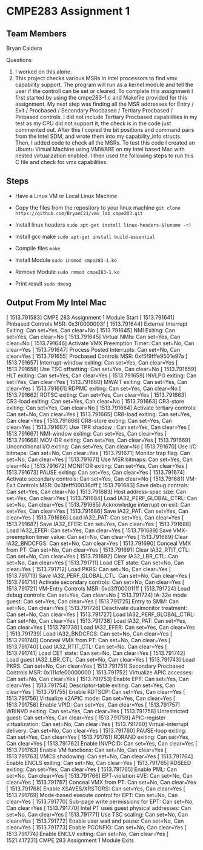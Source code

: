 # CMPE283 Assignment 1

## Team Members
Bryan Caldera

Questions
1. I worked on this alone. 
2. This project checks various MSRs in Intel processors to find vmx capability support. The program will run as a kernel module and tell the user if the controll can be set or cleared. To complete this assignment I first started by using the cmpe283-1.c and Makefile provided for this assignment. My next step was finding all the MSR addresses for Entry / Exit / Procbased / Secondary Procbased / Tertiary Procbased / Pinbased controls. I did not include Tertiary Procbased capabilities in my test as my CPU did not support it, the check is in the code just commented out. After this I copied the bit positions and command pairs from the Intel SDM, and wrote them into my capability_info structs. Then, I added code to check all the MSRs. To test this code I created an Ubuntu Virtual Machine using VMWARE on my Intel based Mac with nested virtualization enabled. I then used the following steps to run this C file and check for vmx capabilities. 

## Steps
* Have a Linux VM or Local Linux Machine

* Copy the files from the repository to your linux machine
`git clone https://github.com/BryanC21/vmx_lab_cmpe283.git`

* Install linux headers
`sudo apt-get install linux-headers-$(uname -r)`

* Install gcc make
`sudo apt-get install build-essential`

* Compile files
`make`

* Install Module
`sudo insmod cmpe283-1.ko`

* Remove Module
`sudo rmmod cmpe283-1.ko`

* Print result
`sudo dmesg`

## Output From My Intel Mac

[ 1513.791583] CMPE 283 Assignment 1 Module Start
[ 1513.791641] 
               Pinbased Controls MSR: 0x3f0000003f
[ 1513.791644]   External Interrupt Exiting: Can set=Yes, Can clear=No
[ 1513.791645]   NMI Exiting: Can set=Yes, Can clear=No
[ 1513.791645]   Virtual NMIs: Can set=Yes, Can clear=No
[ 1513.791646]   Activate VMX Preemption Timer: Can set=No, Can clear=Yes
[ 1513.791647]   Process Posted Interrupts: Can set=No, Can clear=Yes
[ 1513.791655] 
               Procbased Controls MSR: 0xf5f9fffe9501e97a
[ 1513.791657]   Interrupt-window exiting: Can set=Yes, Can clear=Yes
[ 1513.791658]   Use TSC offsetting: Can set=Yes, Can clear=No
[ 1513.791659]   HLT exiting: Can set=Yes, Can clear=Yes
[ 1513.791659]   INVLPG exiting: Can set=Yes, Can clear=Yes
[ 1513.791660]   MWAIT exiting: Can set=Yes, Can clear=Yes
[ 1513.791661]   RDPMC exiting: Can set=Yes, Can clear=No
[ 1513.791662]   RDTSC exiting: Can set=Yes, Can clear=Yes
[ 1513.791663]   CR3-load exiting: Can set=Yes, Can clear=No
[ 1513.791663]   CR3-store exiting: Can set=Yes, Can clear=No
[ 1513.791664]   Activate tertiary controls: Can set=No, Can clear=Yes
[ 1513.791665]   CR8-load exiting: Can set=Yes, Can clear=Yes
[ 1513.791666]   CR8-store exiting: Can set=Yes, Can clear=Yes
[ 1513.791667]   Use TPR shadow : Can set=Yes, Can clear=Yes
[ 1513.791667]   NMI-window exiting: Can set=Yes, Can clear=Yes
[ 1513.791668]   MOV-DR exiting: Can set=Yes, Can clear=Yes
[ 1513.791669]   Unconditional I/O exiting: Can set=Yes, Can clear=No
[ 1513.791670]   Use I/O bitmaps: Can set=No, Can clear=Yes
[ 1513.791671]   Monitor trap flag: Can set=No, Can clear=Yes
[ 1513.791671]   Use MSR bitmaps: Can set=Yes, Can clear=No
[ 1513.791672]   MONITOR exiting: Can set=Yes, Can clear=Yes
[ 1513.791673]   PAUSE exiting: Can set=Yes, Can clear=Yes
[ 1513.791674]   Activate secondary controls: Can set=Yes, Can clear=No
[ 1513.791681] 
               VM-Exit Controls MSR: 0x3fefff00036dff
[ 1513.791683]   Save debug controls: Can set=Yes, Can clear=No
[ 1513.791683]   Host address-spac size: Can set=Yes, Can clear=Yes
[ 1513.791684]   Load IA32_PERF_GLOBAL_CTRL: Can set=No, Can clear=Yes
[ 1513.791685]   Acknowledge interrupt on exit: Can set=Yes, Can clear=Yes
[ 1513.791686]   Save IA32_PAT: Can set=Yes, Can clear=Yes
[ 1513.791686]   Load IA32_PAT: Can set=Yes, Can clear=Yes
[ 1513.791687]   Save IA32_EFER: Can set=Yes, Can clear=Yes
[ 1513.791688]   Load IA32_EFER: Can set=Yes, Can clear=Yes
[ 1513.791689]   Save VMX-preemption timer value: Can set=No, Can clear=Yes
[ 1513.791689]   Clear IA32_BNDCFGS: Can set=No, Can clear=Yes
[ 1513.791690]   Conceal VMX from PT: Can set=No, Can clear=Yes
[ 1513.791691]   Clear IA32_RTIT_CTL: Can set=No, Can clear=Yes
[ 1513.791692]   Clear IA32_LBR_CTL: Can set=No, Can clear=Yes
[ 1513.791711]   Load CET state: Can set=No, Can clear=Yes
[ 1513.791712]   Load PKRS: Can set=No, Can clear=Yes
[ 1513.791713]   Save IA32_PERF_GLOBAL_CTL: Can set=No, Can clear=Yes
[ 1513.791714]   Activate secondary controls: Can set=No, Can clear=Yes
[ 1513.791721] 
               VM-Entry Controls MSR: 0xd3ff000011ff
[ 1513.791724]   Load debug controls: Can set=Yes, Can clear=No
[ 1513.791724]   IA-32e mode guest: Can set=Yes, Can clear=Yes
[ 1513.791725]   Entry to SMM: Can set=No, Can clear=Yes
[ 1513.791726]   Deactivate dualmonitor treatment: Can set=No, Can clear=Yes
[ 1513.791727]   Load IA32_PERF_GLOBAL_CTRL: Can set=No, Can clear=Yes
[ 1513.791738]   Load IA32_PAT: Can set=Yes, Can clear=Yes
[ 1513.791738]   Load IA32_EFER: Can set=Yes, Can clear=Yes
[ 1513.791739]   Load IA32_BNDCFGS: Can set=No, Can clear=Yes
[ 1513.791740]   Conceal VMX from PT: Can set=No, Can clear=Yes
[ 1513.791740]   Load IA32_RTIT_CTL: Can set=No, Can clear=Yes
[ 1513.791741]   Load CET state: Can set=No, Can clear=Yes
[ 1513.791742]   Load guest IA32_LBR_CTL: Can set=No, Can clear=Yes
[ 1513.791743]   Load PKRS: Can set=No, Can clear=Yes
[ 1513.791751] 
               Secondary Procbased Controls MSR: 0x111cfe00000000
[ 1513.791752]   Virtualize APIC accesses: Can set=No, Can clear=Yes
[ 1513.791753]   Enable EPT: Can set=Yes, Can clear=Yes
[ 1513.791754]   Descriptor-table exiting: Can set=Yes, Can clear=Yes
[ 1513.791755]   Enable RDTSCP: Can set=Yes, Can clear=Yes
[ 1513.791756]   Virtualize x2APIC mode: Can set=Yes, Can clear=Yes
[ 1513.791756]   Enable VPID: Can set=Yes, Can clear=Yes
[ 1513.791757]   WBINVD exiting: Can set=Yes, Can clear=Yes
[ 1513.791758]   Unrestricted guest: Can set=Yes, Can clear=Yes
[ 1513.791759]   APIC-register virtualization: Can set=No, Can clear=Yes
[ 1513.791760]   Virtual-interrupt delivery: Can set=No, Can clear=Yes
[ 1513.791760]   PAUSE-loop exiting: Can set=Yes, Can clear=Yes
[ 1513.791761]   RDRAND exiting: Can set=Yes, Can clear=Yes
[ 1513.791762]   Enable INVPCID: Can set=Yes, Can clear=Yes
[ 1513.791763]   Enable VM functions: Can set=No, Can clear=Yes
[ 1513.791763]   VMCS shadowing: Can set=No, Can clear=Yes
[ 1513.791764]   Enable ENCLS exiting: Can set=No, Can clear=Yes
[ 1513.791765]   RDSEED exiting: Can set=Yes, Can clear=Yes
[ 1513.791765]   Enable PML: Can set=No, Can clear=Yes
[ 1513.791766]   EPT-violation #VE: Can set=No, Can clear=Yes
[ 1513.791767]   Conceal VMX from PT: Can set=No, Can clear=Yes
[ 1513.791768]   Enable XSAVES/XRSTORS: Can set=Yes, Can clear=Yes
[ 1513.791769]   Mode-based execute control for EPT: Can set=No, Can clear=Yes
[ 1513.791770]   Sub-page write permissions for EPT: Can set=No, Can clear=Yes
[ 1513.791770]   Intel PT uses guest physical addresses: Can set=No, Can clear=Yes
[ 1513.791771]   Use TSC scaling: Can set=No, Can clear=Yes
[ 1513.791772]   Enable user wait and pause: Can set=No, Can clear=Yes
[ 1513.791773]   Enable PCONFIG: Can set=No, Can clear=Yes
[ 1513.791774]   Enable ENCLV exiting: Can set=No, Can clear=Yes
[ 1521.417231] CMPE 283 Assignment 1 Module Exits

